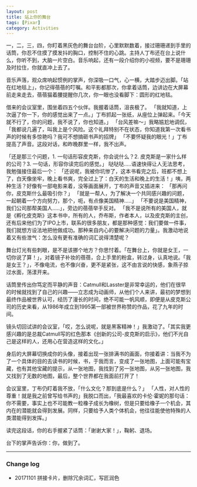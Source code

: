 ```yaml
---
layout: post
title: 站上你的舞台
tags: [Pixar]
category: Activities
---
```


一，二，三，四，你盯着黑灰色的舞台台阶，心里默默数着，接过珊珊递到手里的话筒，你忍不住摸了摸发抖的胸口，控制不住的心跳。主持人丁布还在台上说什么，你听不到，大脑一片空白。音乐响起，还有一段介绍你的小视频，要不是珊珊及时拉住，你就直冲上去了。

音乐声落，观众席响起惯例的掌声，你深吸一口气，心一横，大踏步迈出脚。「站在红地毯上」，你记得蓓蓓的叮嘱。和平影都那次，你拿着话筒，边讲边在大屏幕前走来走去，蓓蓓猫着腰提醒你几次，你一眼也没看脚下：圆形的红地毯。

借来的会议室里，围坐着四五个伙伴。我握着话筒，沮丧极了。
「我就知道，上次逼了你一下，你的感觉出来了一点。」丁布抓起一张纸，从座位上弹起来。「今天就不行了，你的问题，我不说了，你也知道。」
「台风差嘛～」我略尴尬地调侃，「我都说几遍了，叫我上是个风险。这个礼拜特别不在状态，你知道我第一次看书声的时候有多惊艳吗？我可不想搞砸书声的招牌」
「不要怀疑我的眼光！」丁布提高了声音。这段对话，和昨晚群里一样，我不出声。

「还是那三个问题，1. 一句话形容皮克斯，你会说什么？2. 皮克斯是一家什么样的公司？3. 一句话，形容你读完后的感觉。」
 哒哒哒.....语速快得让人无法思考，我勉强接住最后一个：
「还说呢，我被你坑惨了，这本书看完之后，班都不想上了，白天像坐牢，晚上看书爽，完全过上了：白天的生活和晚上的生活！」咦，两种生活？好像有一部电影来着，没等画面展开，丁布的声音又插进来：
「那再问你，皮克斯什么最吸引你？」
「就是一帮人，为了解决一个共同感兴趣的问题，一起朝着一个方向努力，那个，呃，有点像美国精神.....」
「不要说是美国精神，我们公司那帮美国人.....」，旁边的蓓蓓举手反对。
「我不是说所有的美国人，就是《孵化皮克斯》这本书中，所有的人，乔布斯，作者本人，以及皮克斯的主创，还有后来他们为了IPO上市，联系的很多朋友，都是那种感觉：我们要做一件事，我们就想方设法地把他做成功。那种来自内心的要解决问题的力量」。我激动地说着又有些泄气：怎么没有更有准确的词汇说得清楚呢？

舞台灯光有些刺眼，是不是该挪个地方？你思忖着。「在舞台上，你就是女王，一切你说了算！」，对着镜子补妆的蓓蓓，合上手里的粉盒，转过身，认真地说。「我是女王？」，不像电流，也不像兴奋，更不是紧张，这不由言说的快感，象燕子掠过水面，荡漾开来。

话筒里传出你笃定而平静的声音：Catmull和Lasster是非常幸运的，他们在很早的时候就找到了自己的兴趣——立志成为动画师，从他们个人来讲，最初的梦想到最终作品被世界认可，经历了漫长的时间，绝不可能一帆风顺，即便是从皮克斯公司的历史来看，从1986年成立到1995第一部被世界称赞的作品，花了九年的时间。

镜头切回试讲的会议室，「哎，怎么说呢，就是黑客精神！」我激动了。「其实我更感兴趣的是总裁Catmull写的红色那本《创新的公司-皮克斯的启示》，他们不光自己是这样的人，还用心在营造这样的文化。」

身后的大屏幕切换成你的头像，接着出现一张排满书的画面，你接着讲：当我不为了一个具体的目的去读书的时候，书，于我而言，变成了一张地图，上面可能有宝藏，也有其他宝藏的提示，从一张地图，我找到了另一张地图，从另一张地图，我又找到了无数的地图，最后，整个世界都在我面前打开了！

会议室里，丁布仍盯着我不放，「什么文化？那到底是什么？」
「人性，对人性的尊重！就是我之前曾写给书声的」我脱口而出，「我最喜欢的卡伦·霍妮的那句话：你不需要，事实上也不可能教一粒橡子成长为橡树，但是只要给橡子一个机会，其内在的潜能就会得到发展。同样，只要给予人类个体机会，他往往能使他特殊的人类潜能得到发挥。」

读完这段话，你的右手握紧了话筒：「谢谢大家！」，鞠躬、退场。

台下的掌声告诉你：你，做到了。

---
### Change log
- 20171101 拼接卡片，删除冗余词汇，写匠润色

